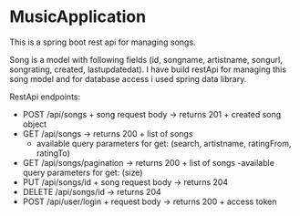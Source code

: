 # MusicApplication

This is a spring boot rest api for managing songs.

Song is a model with following fields (id, songname, artistname, songurl, songrating, created, lastupdatedat).
I have build restApi for managing this song model and for database access i used spring data library.

RestApi endpoints:
- POST /api/songs + song request body -> returns 201 + created song object
- GET /api/songs -> returns 200 + list of songs 
  - available query parameters for get: (search, artistname, ratingFrom, ratingTo)
- GET /api/songs/pagination -> returns 200 + list of songs
  -available query parameters for get: (size)
- PUT /api/songs/id + song request body -> returns 204 
- DELETE /api/songs/id -> returns 204
- POST /api/user/login + request body -> returns 200 + access token
